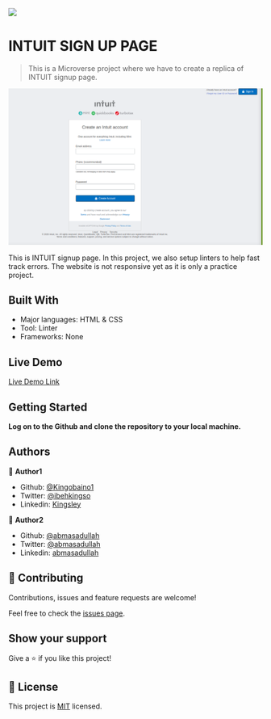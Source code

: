 ![](https://img.shields.io/badge/Microverse-blueviolet)

# INTUIT SIGN UP PAGE

> This is a Microverse project where we have to create a replica of INTUIT signup page.

![screenshot](./images/screenshot.png)

This is INTUIT signup page. In this project, we also setup linters to help fast track errors. The website is not responsive yet as it is only a practice project.


## Built With

- Major languages: HTML & CSS
- Tool: Linter
- Frameworks: None

## Live Demo

[Live Demo Link](https://kingobaino1.github.io/HTML-Form_Project/.)


## Getting Started

**Log on to the Github and clone the repository to your local machine.**

## Authors

👤 **Author1**

- Github: [@Kingobaino1](https://github.com/Kingobaino1)
- Twitter: [@ibehkingso](https://twitter.com/ibehkingso)
- Linkedin: [Kingsley](https://www.linkedin.com/in/ibeh-kingsley-obinna-568596177)

👤 **Author2**

- Github: [@abmasadullah](https://github.com/abmasadullah)
- Twitter: [@abmasadullah](https://twitter.com/abmasadullah)
- Linkedin: [abmasadullah](https://www.linkedin.com/in/abmasadullah)

## 🤝 Contributing

Contributions, issues and feature requests are welcome!

Feel free to check the [issues page](https://github.com/Kingobaino1/HTML-Form_Project).

## Show your support

Give a ⭐️ if you like this project!



## 📝 License

This project is [MIT](lic.url) licensed.
